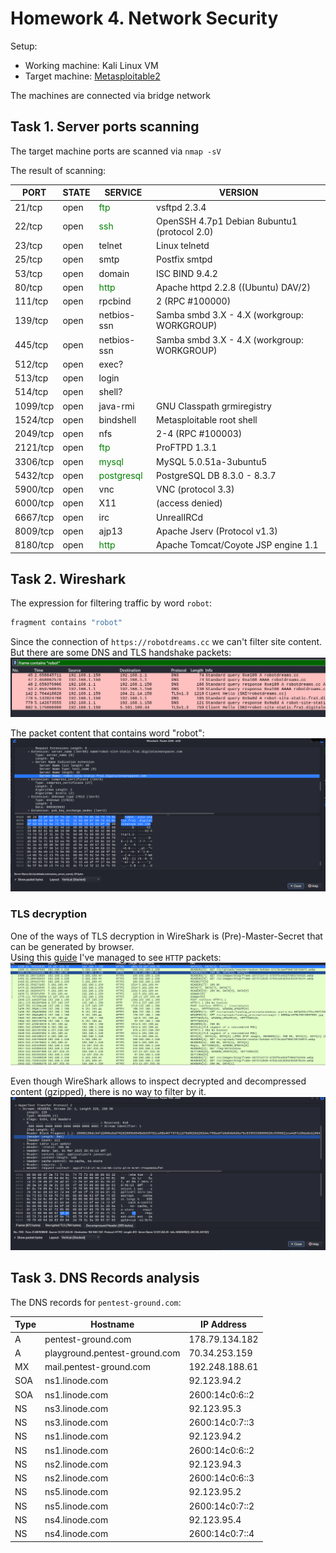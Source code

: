 # Homework 4. Network Security

Setup:

- Working machine: Kali Linux VM
- Target machine: [Metasploitable2](https://sourceforge.net/projects/metasploitable/files/Metasploitable2/)

The machines are connected via bridge network

## Task 1. Server ports scanning

The target machine ports are scanned via `nmap -sV`

The result of scanning:

| PORT     | STATE | SERVICE                                     | VERSION                                      |
| -------- | ----- | ------------------------------------------- | -------------------------------------------- |
| 21/tcp   | open  | <span style="color:green">ftp</span>        | vsftpd 2.3.4                                 |
| 22/tcp   | open  | <span style="color:green">ssh</span>        | OpenSSH 4.7p1 Debian 8ubuntu1 (protocol 2.0) |
| 23/tcp   | open  | telnet                                      | Linux telnetd                                |
| 25/tcp   | open  | smtp                                        | Postfix smtpd                                |
| 53/tcp   | open  | domain                                      | ISC BIND 9.4.2                               |
| 80/tcp   | open  | <span style="color:green">http</span>       | Apache httpd 2.2.8 ((Ubuntu) DAV/2)          |
| 111/tcp  | open  | rpcbind                                     | 2 (RPC #100000)                              |
| 139/tcp  | open  | netbios-ssn                                 | Samba smbd 3.X - 4.X (workgroup: WORKGROUP)  |
| 445/tcp  | open  | netbios-ssn                                 | Samba smbd 3.X - 4.X (workgroup: WORKGROUP)  |
| 512/tcp  | open  | exec?                                       |                                              |
| 513/tcp  | open  | login                                       |                                              |
| 514/tcp  | open  | shell?                                      |                                              |
| 1099/tcp | open  | java-rmi                                    | GNU Classpath grmiregistry                   |
| 1524/tcp | open  | bindshell                                   | Metasploitable root shell                    |
| 2049/tcp | open  | nfs                                         | 2-4 (RPC #100003)                            |
| 2121/tcp | open  | <span style="color:green">ftp</span>        | ProFTPD 1.3.1                                |
| 3306/tcp | open  | <span style="color:green">mysql</span>      | MySQL 5.0.51a-3ubuntu5                       |
| 5432/tcp | open  | <span style="color:green">postgresql</span> | PostgreSQL DB 8.3.0 - 8.3.7                  |
| 5900/tcp | open  | vnc                                         | VNC (protocol 3.3)                           |
| 6000/tcp | open  | X11                                         | (access denied)                              |
| 6667/tcp | open  | irc                                         | UnrealIRCd                                   |
| 8009/tcp | open  | ajp13                                       | Apache Jserv (Protocol v1.3)                 |
| 8180/tcp | open  | <span style="color:green">http</span>       | Apache Tomcat/Coyote JSP engine 1.1          |

## Task 2. Wireshark

The expression for filtering traffic by word `robot`:

```bash
fragment contains "robot"
```

Since the connection of `https://robotdreams.cc` we can't filter site content. But there are some DNS and TLS handshake packets:
![alt text](filtered_packets.png)

The packet content that contains word "robot":
![alt text](packet_content.png)

### TLS decryption

One of the ways of TLS decryption in WireShark is (Pre)-Master-Secret
that can be generated by browser.  
Using this [guide](https://wiki.wireshark.org/TLS#using-the-pre-master-secret)
I've managed to see `HTTP` packets:
![alt text](http_packets.png)

Even though WireShark allows to inspect decrypted and decompressed content (gzipped), there is no way to filter by it.
![alt text](decomressed_packet.png)

## Task 3. DNS Records analysis

The DNS records for `pentest-ground.com`:

| Type | Hostname                      | IP Address     |
| ---- | ----------------------------- | -------------- |
| A    | pentest-ground.com            | 178.79.134.182 |
| A    | playground.pentest-ground.com | 70.34.253.159  |
| MX   | mail.pentest-ground.com       | 192.248.188.61 |
| SOA  | ns1.linode.com                | 92.123.94.2    |
| SOA  | ns1.linode.com                | 2600:14c0:6::2 |
| NS   | ns3.linode.com                | 92.123.95.3    |
| NS   | ns3.linode.com                | 2600:14c0:7::3 |
| NS   | ns1.linode.com                | 92.123.94.2    |
| NS   | ns1.linode.com                | 2600:14c0:6::2 |
| NS   | ns2.linode.com                | 92.123.94.3    |
| NS   | ns2.linode.com                | 2600:14c0:6::3 |
| NS   | ns5.linode.com                | 92.123.95.2    |
| NS   | ns5.linode.com                | 2600:14c0:7::2 |
| NS   | ns4.linode.com                | 92.123.95.4    |
| NS   | ns4.linode.com                | 2600:14c0:7::4 |
